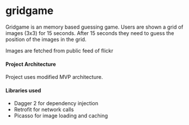 # gridgame

Gridgame is an memory based guessing game. Users are shown a grid of images (3x3) for 15 seconds. After 15 seconds they need to guess the position of the images in the grid.

Images are fetched from public feed of flickr

#### Project Architecture

Project uses modified MVP architecture.

#### Libraries used

* Dagger 2 for dependency injection
* Retrofit for network calls
* Picasso for image loading and caching
